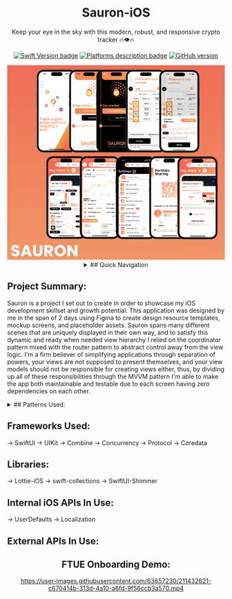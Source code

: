 <div align="center">
 
# Sauron-iOS
Keep your eye in the sky with this modern, robust, and responsive crypto tracker 🔥👁🔥
 
[![Swift Version badge](https://img.shields.io/badge/Swift-5.7.1-orange.svg)](https://shields.io/)
[![Platforms description badge](https://img.shields.io/badge/Platform-iOS-blue.svg)](https://shields.io/)
[![GitHub version](https://badge.fury.io/gh/jcook03266%2FSauron-iOS.svg)](https://badge.fury.io/gh/jcook03266%2FSauron-iOS)
 
</div>

<div align="center">
 
<img src="https://github.com/jcook03266/Sauron-iOS/blob/dev/Resources/Sauron-iOS-MVP-Collage.png" width = "800">
 
</div>

<div align="center">

<details>
<summary> ## Quick Navigation </summary> 

* [Project Summary ▶︎](#Project-Summary)
* [FTUE Onboarding Demo ▶︎](#FTUE-Onboarding-Demo)

</details>
</div>

<div align="left">
 
## Project Summary:
Sauron is a project I set out to create in order to showcase my iOS development skillset and growth potential. This application was designed by me in the span of 2 days using Figma to create design resource templates, mockup screens, and placeholder assets. Sauron spans many different scenes that are uniquely displayed in their own way, and to satisfy this dynamic and ready when needed view hierarchy I relied on the coordinator pattern mixed with the router pattern to abstract control away from the view logic. I'm a firm believer of simplifying applications through separation of powers, your views are not supposed to present themselves, and your view models should not be responsible for creating views either, thus, by dividing up all of these responsibilities through the MVVM pattern I'm able to make the app both maintainable and testable due to each screen having zero dependencies on each other.

<details>
<summary> ## Patterns Used: </summary> 

-> Coordinator
-> Router
-> MVVM
-> Dependency Injection
-> Factory
-> Services
-> Data Provider
-> Data Store
-> Manager
-> Singleton

</details>

## Frameworks Used:
-> SwiftUI
-> UIKit
-> Combine
-> Concurrency
-> Protocol
-> Coredata

## Libraries:
-> Lottie-iOS
-> swift-collections
-> SwiftUI-Shimmer

## Internal iOS APIs In Use:
-> UserDefaults
-> Localization

## External APIs In Use:

</div>

<div align="center">

## FTUE Onboarding Demo:

https://user-images.githubusercontent.com/63657230/211432621-c670414b-313d-4a10-a6fd-9f56ccb3a570.mp4

</div>
